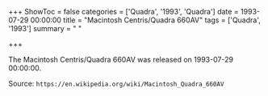 +++
ShowToc = false
categories = ['Quadra', '1993', 'Quadra']
date = 1993-07-29 00:00:00
title = "Macintosh Centris/Quadra 660AV"
tags = ['Quadra', '1993']
summary = " "

+++

The Macintosh Centris/Quadra 660AV was released on 1993-07-29 00:00:00.

Source: `https://en.wikipedia.org/wiki/Macintosh_Quadra_660AV`


